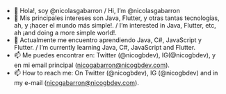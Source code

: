 - 👋 Hola!, soy @nicolasgabarron / Hi, I’m @nicolasgabarron
- 👀 Mis principales intereses son Java, Flutter, y otras tantas tecnologías, ah, y ¡hacer el mundo más simple!. / I’m interested in Java, Flutter, etc, ah ¡and doing a more simple world!.
- 🌱 Actualmente me encuentro aprendiendo Java, C#, JavaScript y Flutter. / I’m currently learning Java, C#, JavaScript and Flutter.
- 📫 Me puedes encontrar en: Twitter (@nicogbdev), IG(@nicogbdev), y en mi email principal (nicogabarron@nicogbdev.com).
- 📫 How to reach me: On Twitter (@nicogbdev), IG (@nicogbdev) and in my e-mail (nicogabarron@nicogbdev.com).
